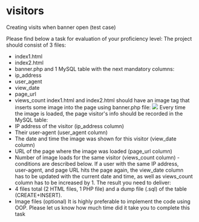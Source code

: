 # visitors
Creating visits when banner open (test case)

Please find below a task for evaluation of your proficiency level:
The project should consist of 3 files:
- index1.html
- index2.html
- banner.php
and 1 MySQL table with the next mandatory columns:
- ip_address
- user_agent
- view_date
- page_url
- views_count
index1.html and index2.html should have an image tag that inserts some image into the
page using banner.php file: <img src="banner.php">
Every time the image is loaded, the page visitor's info should be recorded in the
MySQL table:
- IP address of the visitor (ip_address column)
- Their user-agent (user_agent column)
- The date and time the image was shown for this visitor (view_date column)
- URL of the page where the image was loaded (page_url column)
- Number of image loads for the same visitor (views_count column) - conditions are
described below.
If a user with the same IP address, user-agent, and page URL hits the page again, the
view_date column has to be updated with the current date and time, as well as
views_count column has to be increased by 1.
The result you need to deliver:
- 4 files total (2 HTML files, 1 PHP file) and a dump file (.sql) of the
table (CREATE+INSERT).
- Image files (optional)
It is highly preferable to implement the code using OOP.
Please let us know how much time did it take you to complete this task
